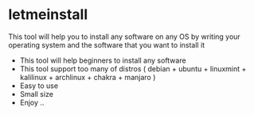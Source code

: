 # letmeinstall
This tool will help you to install any software on any OS by writing your operating system and the software that you want to install it

* This tool will help beginners to install any software
* This tool support too many of distros ( debian + ubuntu + linuxmint + kalilinux + archlinux + chakra + manjaro )
* Easy to use 
* Small size
* Enjoy ..
